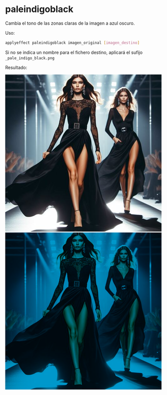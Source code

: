 # paleindigoblack

Cambia el tono de las zonas claras de la imagen a azul oscuro.

Uso:

``` sh
applyeffect paleindigoblack imagen_original [imagen_destino]
```

Si no se indica un nombre para el fichero destino, aplicará el sufijo `_pale_indigo_black.png`

Resultado:

![imagen original](../../images/image.jpg)
![paleindigoblack](../../images/image_pale_indigo_black.png)
